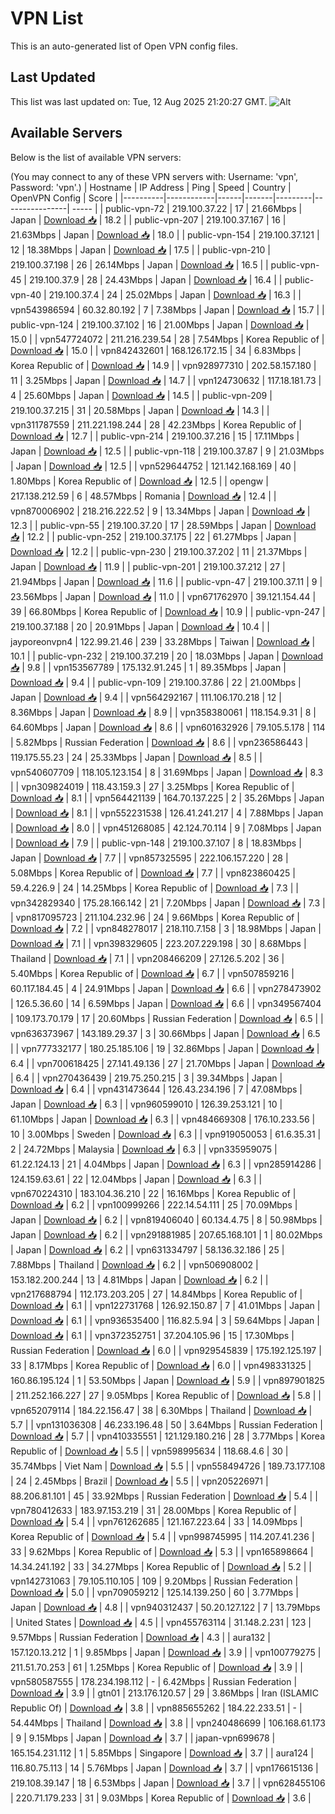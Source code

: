 # VPN List

This is an auto-generated list of Open VPN config files.

## Last Updated

This list was last updated on: Tue, 12 Aug 2025 21:20:27 GMT.
![Alt](https://repobeats.axiom.co/api/embed/186b98318ef1479477931607c1ad7d823f12451f.svg "Repobeats analytics image")

## Available Servers

Below is the list of available VPN servers:

(You may connect to any of these VPN servers with: Username: 'vpn', Password: 'vpn'.)
| Hostname | IP Address | Ping | Speed | Country | OpenVPN Config | Score |
|----------|------------|------|-------|---------|----------------| ----- |
| public-vpn-72 | 219.100.37.22 | 17 | 21.66Mbps | Japan | [Download 📥](./configs/server_0_JP.ovpn) | 18.2 |
| public-vpn-207 | 219.100.37.167 | 16 | 21.63Mbps | Japan | [Download 📥](./configs/server_1_JP.ovpn) | 18.0 |
| public-vpn-154 | 219.100.37.121 | 12 | 18.38Mbps | Japan | [Download 📥](./configs/server_2_JP.ovpn) | 17.5 |
| public-vpn-210 | 219.100.37.198 | 26 | 26.14Mbps | Japan | [Download 📥](./configs/server_3_JP.ovpn) | 16.5 |
| public-vpn-45 | 219.100.37.9 | 28 | 24.43Mbps | Japan | [Download 📥](./configs/server_4_JP.ovpn) | 16.4 |
| public-vpn-40 | 219.100.37.4 | 24 | 25.02Mbps | Japan | [Download 📥](./configs/server_5_JP.ovpn) | 16.3 |
| vpn543986594 | 60.32.80.192 | 7 | 7.38Mbps | Japan | [Download 📥](./configs/server_6_JP.ovpn) | 15.7 |
| public-vpn-124 | 219.100.37.102 | 16 | 21.00Mbps | Japan | [Download 📥](./configs/server_7_JP.ovpn) | 15.0 |
| vpn547724072 | 211.216.239.54 | 28 | 7.54Mbps | Korea Republic of | [Download 📥](./configs/server_8_KR.ovpn) | 15.0 |
| vpn842432601 | 168.126.172.15 | 34 | 6.83Mbps | Korea Republic of | [Download 📥](./configs/server_9_KR.ovpn) | 14.9 |
| vpn928977310 | 202.58.157.180 | 11 | 3.25Mbps | Japan | [Download 📥](./configs/server_10_JP.ovpn) | 14.7 |
| vpn124730632 | 117.18.181.73 | 4 | 25.60Mbps | Japan | [Download 📥](./configs/server_11_JP.ovpn) | 14.5 |
| public-vpn-209 | 219.100.37.215 | 31 | 20.58Mbps | Japan | [Download 📥](./configs/server_12_JP.ovpn) | 14.3 |
| vpn311787559 | 211.221.198.244 | 28 | 42.23Mbps | Korea Republic of | [Download 📥](./configs/server_13_KR.ovpn) | 12.7 |
| public-vpn-214 | 219.100.37.216 | 15 | 17.11Mbps | Japan | [Download 📥](./configs/server_14_JP.ovpn) | 12.5 |
| public-vpn-118 | 219.100.37.87 | 9 | 21.03Mbps | Japan | [Download 📥](./configs/server_15_JP.ovpn) | 12.5 |
| vpn529644752 | 121.142.168.169 | 40 | 1.80Mbps | Korea Republic of | [Download 📥](./configs/server_16_KR.ovpn) | 12.5 |
| opengw | 217.138.212.59 | 6 | 48.57Mbps | Romania | [Download 📥](./configs/server_17_RO.ovpn) | 12.4 |
| vpn870006902 | 218.216.222.52 | 9 | 13.34Mbps | Japan | [Download 📥](./configs/server_18_JP.ovpn) | 12.3 |
| public-vpn-55 | 219.100.37.20 | 17 | 28.59Mbps | Japan | [Download 📥](./configs/server_19_JP.ovpn) | 12.2 |
| public-vpn-252 | 219.100.37.175 | 22 | 61.27Mbps | Japan | [Download 📥](./configs/server_20_JP.ovpn) | 12.2 |
| public-vpn-230 | 219.100.37.202 | 11 | 21.37Mbps | Japan | [Download 📥](./configs/server_21_JP.ovpn) | 11.9 |
| public-vpn-201 | 219.100.37.212 | 27 | 21.94Mbps | Japan | [Download 📥](./configs/server_22_JP.ovpn) | 11.6 |
| public-vpn-47 | 219.100.37.11 | 9 | 23.56Mbps | Japan | [Download 📥](./configs/server_23_JP.ovpn) | 11.0 |
| vpn671762970 | 39.121.154.44 | 39 | 66.80Mbps | Korea Republic of | [Download 📥](./configs/server_24_KR.ovpn) | 10.9 |
| public-vpn-247 | 219.100.37.188 | 20 | 20.91Mbps | Japan | [Download 📥](./configs/server_25_JP.ovpn) | 10.4 |
| jayporeonvpn4 | 122.99.21.46 | 239 | 33.28Mbps | Taiwan | [Download 📥](./configs/server_26_TW.ovpn) | 10.1 |
| public-vpn-232 | 219.100.37.219 | 20 | 18.03Mbps | Japan | [Download 📥](./configs/server_27_JP.ovpn) | 9.8 |
| vpn153567789 | 175.132.91.245 | 1 | 89.35Mbps | Japan | [Download 📥](./configs/server_28_JP.ovpn) | 9.4 |
| public-vpn-109 | 219.100.37.86 | 22 | 21.00Mbps | Japan | [Download 📥](./configs/server_29_JP.ovpn) | 9.4 |
| vpn564292167 | 111.106.170.218 | 12 | 8.36Mbps | Japan | [Download 📥](./configs/server_30_JP.ovpn) | 8.9 |
| vpn358380061 | 118.154.9.31 | 8 | 64.60Mbps | Japan | [Download 📥](./configs/server_31_JP.ovpn) | 8.6 |
| vpn601632926 | 79.105.5.178 | 114 | 5.82Mbps | Russian Federation | [Download 📥](./configs/server_32_RU.ovpn) | 8.6 |
| vpn236586443 | 119.175.55.23 | 24 | 25.33Mbps | Japan | [Download 📥](./configs/server_33_JP.ovpn) | 8.5 |
| vpn540607709 | 118.105.123.154 | 8 | 31.69Mbps | Japan | [Download 📥](./configs/server_34_JP.ovpn) | 8.3 |
| vpn309824019 | 118.43.159.3 | 27 | 3.25Mbps | Korea Republic of | [Download 📥](./configs/server_35_KR.ovpn) | 8.1 |
| vpn564421139 | 164.70.137.225 | 2 | 35.26Mbps | Japan | [Download 📥](./configs/server_36_JP.ovpn) | 8.1 |
| vpn552231538 | 126.41.241.217 | 4 | 7.88Mbps | Japan | [Download 📥](./configs/server_37_JP.ovpn) | 8.0 |
| vpn451268085 | 42.124.70.114 | 9 | 7.08Mbps | Japan | [Download 📥](./configs/server_38_JP.ovpn) | 7.9 |
| public-vpn-148 | 219.100.37.107 | 8 | 18.83Mbps | Japan | [Download 📥](./configs/server_39_JP.ovpn) | 7.7 |
| vpn857325595 | 222.106.157.220 | 28 | 5.08Mbps | Korea Republic of | [Download 📥](./configs/server_40_KR.ovpn) | 7.7 |
| vpn823860425 | 59.4.226.9 | 24 | 14.25Mbps | Korea Republic of | [Download 📥](./configs/server_41_KR.ovpn) | 7.3 |
| vpn342829340 | 175.28.166.142 | 21 | 7.20Mbps | Japan | [Download 📥](./configs/server_42_JP.ovpn) | 7.3 |
| vpn817095723 | 211.104.232.96 | 24 | 9.66Mbps | Korea Republic of | [Download 📥](./configs/server_43_KR.ovpn) | 7.2 |
| vpn848278017 | 218.110.7.158 | 3 | 18.98Mbps | Japan | [Download 📥](./configs/server_44_JP.ovpn) | 7.1 |
| vpn398329605 | 223.207.229.198 | 30 | 8.68Mbps | Thailand | [Download 📥](./configs/server_45_TH.ovpn) | 7.1 |
| vpn208466209 | 27.126.5.202 | 36 | 5.40Mbps | Korea Republic of | [Download 📥](./configs/server_46_KR.ovpn) | 6.7 |
| vpn507859216 | 60.117.184.45 | 4 | 24.91Mbps | Japan | [Download 📥](./configs/server_47_JP.ovpn) | 6.6 |
| vpn278473902 | 126.5.36.60 | 14 | 6.59Mbps | Japan | [Download 📥](./configs/server_48_JP.ovpn) | 6.6 |
| vpn349567404 | 109.173.70.179 | 17 | 20.60Mbps | Russian Federation | [Download 📥](./configs/server_49_RU.ovpn) | 6.5 |
| vpn636373967 | 143.189.29.37 | 3 | 30.66Mbps | Japan | [Download 📥](./configs/server_50_JP.ovpn) | 6.5 |
| vpn777332177 | 180.25.185.106 | 19 | 32.86Mbps | Japan | [Download 📥](./configs/server_51_JP.ovpn) | 6.4 |
| vpn700618425 | 27.141.49.136 | 27 | 21.70Mbps | Japan | [Download 📥](./configs/server_52_JP.ovpn) | 6.4 |
| vpn270436439 | 219.75.250.215 | 3 | 39.34Mbps | Japan | [Download 📥](./configs/server_53_JP.ovpn) | 6.4 |
| vpn431473644 | 126.43.234.196 | 7 | 47.08Mbps | Japan | [Download 📥](./configs/server_54_JP.ovpn) | 6.3 |
| vpn960599010 | 126.39.253.121 | 10 | 61.10Mbps | Japan | [Download 📥](./configs/server_55_JP.ovpn) | 6.3 |
| vpn484669308 | 176.10.233.56 | 10 | 3.00Mbps | Sweden | [Download 📥](./configs/server_56_SE.ovpn) | 6.3 |
| vpn919050053 | 61.6.35.31 | 2 | 24.72Mbps | Malaysia | [Download 📥](./configs/server_57_MY.ovpn) | 6.3 |
| vpn335959075 | 61.22.124.13 | 21 | 4.04Mbps | Japan | [Download 📥](./configs/server_58_JP.ovpn) | 6.3 |
| vpn285914286 | 124.159.63.61 | 22 | 12.04Mbps | Japan | [Download 📥](./configs/server_59_JP.ovpn) | 6.3 |
| vpn670224310 | 183.104.36.210 | 22 | 16.16Mbps | Korea Republic of | [Download 📥](./configs/server_60_KR.ovpn) | 6.2 |
| vpn100999266 | 222.14.54.111 | 25 | 70.09Mbps | Japan | [Download 📥](./configs/server_61_JP.ovpn) | 6.2 |
| vpn819406040 | 60.134.4.75 | 8 | 50.98Mbps | Japan | [Download 📥](./configs/server_62_JP.ovpn) | 6.2 |
| vpn291881985 | 207.65.168.101 | 1 | 80.02Mbps | Japan | [Download 📥](./configs/server_63_JP.ovpn) | 6.2 |
| vpn631334797 | 58.136.32.186 | 25 | 7.88Mbps | Thailand | [Download 📥](./configs/server_64_TH.ovpn) | 6.2 |
| vpn506908002 | 153.182.200.244 | 13 | 4.81Mbps | Japan | [Download 📥](./configs/server_65_JP.ovpn) | 6.2 |
| vpn217688794 | 112.173.203.205 | 27 | 14.84Mbps | Korea Republic of | [Download 📥](./configs/server_66_KR.ovpn) | 6.1 |
| vpn122731768 | 126.92.150.87 | 7 | 41.01Mbps | Japan | [Download 📥](./configs/server_67_JP.ovpn) | 6.1 |
| vpn936535400 | 116.82.5.94 | 3 | 59.64Mbps | Japan | [Download 📥](./configs/server_68_JP.ovpn) | 6.1 |
| vpn372352751 | 37.204.105.96 | 15 | 17.30Mbps | Russian Federation | [Download 📥](./configs/server_69_RU.ovpn) | 6.0 |
| vpn929545839 | 175.192.125.197 | 33 | 8.17Mbps | Korea Republic of | [Download 📥](./configs/server_70_KR.ovpn) | 6.0 |
| vpn498331325 | 160.86.195.124 | 1 | 53.50Mbps | Japan | [Download 📥](./configs/server_71_JP.ovpn) | 5.9 |
| vpn897901825 | 211.252.166.227 | 27 | 9.05Mbps | Korea Republic of | [Download 📥](./configs/server_72_KR.ovpn) | 5.8 |
| vpn652079114 | 184.22.156.47 | 38 | 6.30Mbps | Thailand | [Download 📥](./configs/server_73_TH.ovpn) | 5.7 |
| vpn131036308 | 46.233.196.48 | 50 | 3.64Mbps | Russian Federation | [Download 📥](./configs/server_74_RU.ovpn) | 5.7 |
| vpn410335551 | 121.129.180.216 | 28 | 3.77Mbps | Korea Republic of | [Download 📥](./configs/server_75_KR.ovpn) | 5.5 |
| vpn598995634 | 118.68.4.6 | 30 | 35.74Mbps | Viet Nam | [Download 📥](./configs/server_76_VN.ovpn) | 5.5 |
| vpn558494726 | 189.73.177.108 | 24 | 2.45Mbps | Brazil | [Download 📥](./configs/server_77_BR.ovpn) | 5.5 |
| vpn205226971 | 88.206.81.101 | 45 | 33.92Mbps | Russian Federation | [Download 📥](./configs/server_78_RU.ovpn) | 5.4 |
| vpn780412633 | 183.97.153.219 | 31 | 28.00Mbps | Korea Republic of | [Download 📥](./configs/server_79_KR.ovpn) | 5.4 |
| vpn761262685 | 121.167.223.64 | 33 | 14.09Mbps | Korea Republic of | [Download 📥](./configs/server_80_KR.ovpn) | 5.4 |
| vpn998745995 | 114.207.41.236 | 33 | 9.62Mbps | Korea Republic of | [Download 📥](./configs/server_81_KR.ovpn) | 5.3 |
| vpn165898664 | 14.34.241.192 | 33 | 34.27Mbps | Korea Republic of | [Download 📥](./configs/server_82_KR.ovpn) | 5.2 |
| vpn142731063 | 79.105.110.105 | 109 | 9.20Mbps | Russian Federation | [Download 📥](./configs/server_83_RU.ovpn) | 5.0 |
| vpn709059212 | 125.14.139.250 | 60 | 3.77Mbps | Japan | [Download 📥](./configs/server_84_JP.ovpn) | 4.8 |
| vpn940312437 | 50.20.127.122 | 7 | 13.79Mbps | United States | [Download 📥](./configs/server_85_US.ovpn) | 4.5 |
| vpn455763114 | 31.148.2.231 | 123 | 9.57Mbps | Russian Federation | [Download 📥](./configs/server_86_RU.ovpn) | 4.3 |
| aura132 | 157.120.13.212 | 1 | 9.85Mbps | Japan | [Download 📥](./configs/server_87_JP.ovpn) | 3.9 |
| vpn100779275 | 211.51.70.253 | 61 | 1.25Mbps | Korea Republic of | [Download 📥](./configs/server_88_KR.ovpn) | 3.9 |
| vpn580587555 | 178.234.198.112 | - | 6.42Mbps | Russian Federation | [Download 📥](./configs/server_89_RU.ovpn) | 3.9 |
| gtn01 | 213.176.120.57 | 29 | 3.86Mbps | Iran (ISLAMIC Republic Of) | [Download 📥](./configs/server_90_IR.ovpn) | 3.8 |
| vpn885655262 | 184.22.233.51 | - | 54.44Mbps | Thailand | [Download 📥](./configs/server_91_TH.ovpn) | 3.8 |
| vpn240486699 | 106.168.61.173 | 9 | 9.15Mbps | Japan | [Download 📥](./configs/server_92_JP.ovpn) | 3.7 |
| japan-vpn699678 | 165.154.231.112 | 1 | 5.85Mbps | Singapore | [Download 📥](./configs/server_93_SG.ovpn) | 3.7 |
| aura124 | 116.80.75.113 | 14 | 5.76Mbps | Japan | [Download 📥](./configs/server_94_JP.ovpn) | 3.7 |
| vpn176615136 | 219.108.39.147 | 18 | 6.53Mbps | Japan | [Download 📥](./configs/server_95_JP.ovpn) | 3.7 |
| vpn628455106 | 220.71.179.233 | 31 | 9.03Mbps | Korea Republic of | [Download 📥](./configs/server_96_KR.ovpn) | 3.6 |
